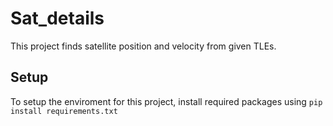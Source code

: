 # Sat_details

This project finds satellite position and velocity from given TLEs.

## Setup

To setup the enviroment for this project, install required packages using `pip install requirements.txt`
